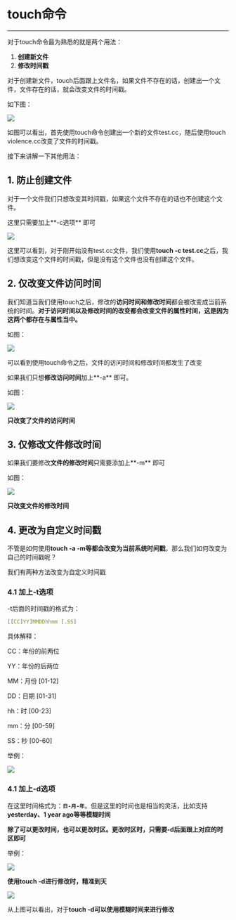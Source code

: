 # touch命令

------------

对于touch命令最为熟悉的就是两个用法：

1. **创建新文件**
2. **修改时间戳**

对于创建新文件，touch后面跟上文件名，如果文件不存在的话，创建出一个文件，文件存在的话，就会改变文件的时间戳。

如下图：

![](https://ykitty.oss-cn-beijing.aliyuncs.com/photo/Linux/%E5%91%BD%E4%BB%A4/touch/touch.png)

如图可以看出，首先使用touch命令创建出一个新的文件test.cc，随后使用touch violence.cc改变了文件的时间戳。

接下来讲解一下其他用法：

## 1. 防止创建文件

对于一个文件我们只想改变其时间戳，如果这个文件不存在的话也不创建这个文件。

这里只需要加上**-c选项** 即可

![](https://ykitty.oss-cn-beijing.aliyuncs.com/photo/Linux/%E5%91%BD%E4%BB%A4/touch/touch%20-c.png)

这里可以看到，对于刚开始没有test.cc文件，我们使用**touch -c test.cc**之后，我们想改变这个文件的时间戳，但是没有这个文件也没有创建这个文件。

## 2. 仅改变文件访问时间

我们知道当我们使用touch之后，修改的**访问时间和修改时间**都会被改变成当前系统的时间。**对于访问时间以及修改时间的改变都会改变文件的属性时间，这是因为这两个都存在与属性当中。**

如图：

![](https://ykitty.oss-cn-beijing.aliyuncs.com/photo/Linux/%E5%91%BD%E4%BB%A4/touch/stat%20touch.png)

可以看到使用touch命令之后，文件的访问时间和修改时间都发生了改变

如果我们只想**修改访问时间**加上**-a** 即可。

如图：

![](https://ykitty.oss-cn-beijing.aliyuncs.com/photo/Linux/%E5%91%BD%E4%BB%A4/touch/touch%20-a.png)

**只改变了文件的访问时间**

## 3. 仅修改文件修改时间

如果我们要修改**文件的修改时间**只需要添加上**-m** 即可

如图：

![](https://ykitty.oss-cn-beijing.aliyuncs.com/photo/Linux/%E5%91%BD%E4%BB%A4/touch/touch%20-m.png)

**只改变文件的修改时间**

## 4. 更改为自定义时间戳

不管是如何使用**touch -a -m等都会改变为当前系统时间戳**，那么我们如何改变为自己的时间戳呢？

我们有两种方法改变为自定义时间戳

### 4.1 加上-t选项

-t后面的时间戳的格式为：

``` C++
[[CC]YY]MMDDhhmm [.SS]
```

具体解释：

CC：年份的前两位

YY：年份的后两位

MM：月份 [01-12]

DD：日期 [01-31]

hh：时 [00-23]

mm：分 [00-59]

SS：秒 [00-60]

举例：

![](https://ykitty.oss-cn-beijing.aliyuncs.com/photo/Linux/%E5%91%BD%E4%BB%A4/touch/touch%20-t.png)

### 4.1 加上-d选项

在这里时间格式为：**`日-月-年`**。但是这里的时间也是相当的灵活，比如支持**yesterday、1 year ago等等模糊时间**

**除了可以更改时间，也可以更改时区。更改时区时，只需要-d后面跟上对应的时区即可**

举例：

![](https://ykitty.oss-cn-beijing.aliyuncs.com/photo/Linux/%E5%91%BD%E4%BB%A4/touch/touch%20-d.png)

**使用touch -d进行修改时，精准到天**

![](https://ykitty.oss-cn-beijing.aliyuncs.com/photo/Linux/%E5%91%BD%E4%BB%A4/touch/touch%20-d.png)

从上图可以看出，对于**touch -d可以使用模糊时间来进行修改**